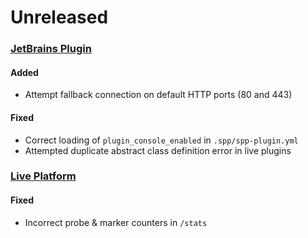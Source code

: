 # Unreleased

### [JetBrains Plugin](https://github.com/sourceplusplus/interface-jetbrains)

#### Added
- Attempt fallback connection on default HTTP ports (80 and 443)

#### Fixed
- Correct loading of `plugin_console_enabled` in `.spp/spp-plugin.yml`
- Attempted duplicate abstract class definition error in live plugins

### [Live Platform](https://github.com/sourceplusplus/live-platform)

#### Fixed
- Incorrect probe & marker counters in `/stats`
